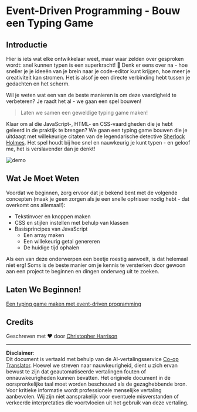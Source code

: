 <!--
CO_OP_TRANSLATOR_METADATA:
{
  "original_hash": "5adea7059676fcdb1b546ccd54c956c2",
  "translation_date": "2025-10-23T01:02:54+00:00",
  "source_file": "4-typing-game/README.md",
  "language_code": "nl"
}
-->
# Event-Driven Programming - Bouw een Typing Game

## Introductie

Hier is iets wat elke ontwikkelaar weet, maar waar zelden over gesproken wordt: snel kunnen typen is een superkracht! 🚀 Denk er eens over na - hoe sneller je je ideeën van je brein naar je code-editor kunt krijgen, hoe meer je creativiteit kan stromen. Het is alsof je een directe verbinding hebt tussen je gedachten en het scherm.

Wil je weten wat een van de beste manieren is om deze vaardigheid te verbeteren? Je raadt het al - we gaan een spel bouwen!

> Laten we samen een geweldige typing game maken!

Klaar om al die JavaScript-, HTML- en CSS-vaardigheden die je hebt geleerd in de praktijk te brengen? We gaan een typing game bouwen die je uitdaagt met willekeurige citaten van de legendarische detective [Sherlock Holmes](https://en.wikipedia.org/wiki/Sherlock_Holmes). Het spel houdt bij hoe snel en nauwkeurig je kunt typen - en geloof me, het is verslavender dan je denkt!

![demo](../../../4-typing-game/images/demo.gif)

## Wat Je Moet Weten

Voordat we beginnen, zorg ervoor dat je bekend bent met de volgende concepten (maak je geen zorgen als je een snelle opfrisser nodig hebt - dat overkomt ons allemaal!):

- Tekstinvoer en knoppen maken
- CSS en stijlen instellen met behulp van klassen  
- Basisprincipes van JavaScript
  - Een array maken
  - Een willekeurig getal genereren
  - De huidige tijd ophalen

Als een van deze onderwerpen een beetje roestig aanvoelt, is dat helemaal niet erg! Soms is de beste manier om je kennis te versterken door gewoon aan een project te beginnen en dingen onderweg uit te zoeken.

## Laten We Beginnen!

[Een typing game maken met event-driven programming](./typing-game/README.md)

## Credits

Geschreven met ♥️ door [Christopher Harrison](http://www.twitter.com/geektrainer)

---

**Disclaimer**:  
Dit document is vertaald met behulp van de AI-vertalingsservice [Co-op Translator](https://github.com/Azure/co-op-translator). Hoewel we streven naar nauwkeurigheid, dient u zich ervan bewust te zijn dat geautomatiseerde vertalingen fouten of onnauwkeurigheden kunnen bevatten. Het originele document in de oorspronkelijke taal moet worden beschouwd als de gezaghebbende bron. Voor kritieke informatie wordt professionele menselijke vertaling aanbevolen. Wij zijn niet aansprakelijk voor eventuele misverstanden of verkeerde interpretaties die voortvloeien uit het gebruik van deze vertaling.